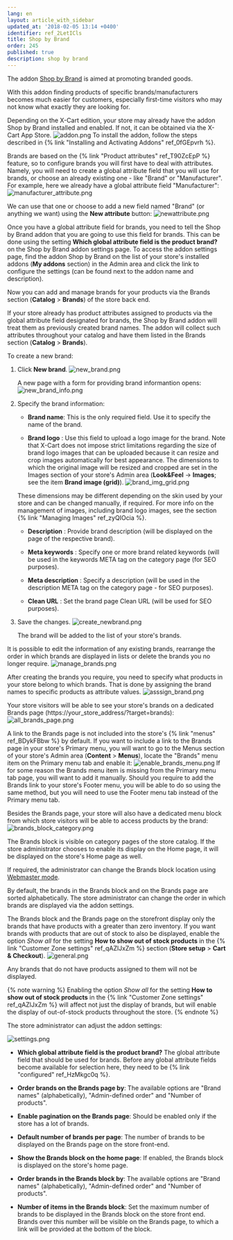 ```yaml
---
lang: en
layout: article_with_sidebar
updated_at: '2018-02-05 13:14 +0400'
identifier: ref_2LetICls
title: Shop by Brand
order: 245
published: true
description: shop by brand
---
```

The addon [Shop by Brand](https://market.x-cart.com/addons/shop-by-brand.html "Shop by Brand") is aimed at promoting branded goods.

With this addon finding products of specific brands/manufacturers becomes much easier for customers, especially first-time visitors who may not know what exactly they are looking for.

Depending on the X-Cart edition, your store may already have the addon Shop by Brand installed and enabled. If not, it can be obtained via the X-Cart App Store. 
![addon.png]({{site.baseurl}}/attachments/ref_2LetICls/addon.png)
To install the addon, follow the steps described in {% link "Installing and Activating Addons" ref_0fGEpvrh %}.

Brands are based on the {% link "Product attributes" ref_T90ZcEpP %} feature, so to configure brands you will first have to deal with attributes. Namely, you will need to create a global attribute field that you will use for brands, or choose an already existing one - like "Brand" or "Manufacturer". For example, here we already have a global attribute field "Manufacturer":
![manufacturer_attribute.png]({{site.baseurl}}/attachments/ref_2LetICls/manufacturer_attribute.png)

We can use that one or choose to add a new field named "Brand" (or anything we want) using the **New attribute** button: 
![newattribute.png]({{site.baseurl}}/attachments/ref_2LetICls/newattribute.png)

Once you have a global attribute field for brands, you need to tell the Shop by Brand addon that you are going to use this field for brands. This can be done using the setting **Which global attribute field is the product brand?** on the Shop by Brand addon settings page. To access the addon settings page, find the addon Shop by Brand on the list of your store's installed addons (**My addons** section) in the Admin area and click the link to configure the settings (can be found next to the addon name and description).

Now you can add and manage brands for your products via the Brands section (**Catalog** > **Brands**) of the store back end. 

If your store already has product attributes assigned to products via the global attribute field designated for brands, the Shop by Brand addon will treat them as previously created brand names. The addon will collect such attributes throughout your catalog and have them listed in the Brands section (**Catalog** > **Brands**).   

To create a new brand:

   1. Click **New brand**. 
      ![new_brand.png]({{site.baseurl}}/attachments/ref_2LetICls/new_brand.png)
      
      A new page with a form for providing brand informantion opens:
      ![new_brand_info.png]({{site.baseurl}}/attachments/ref_2LetICls/new_brand_info.png)

   2. Specify the brand information:
      
      * **Brand name**: This is the only required field. Use it to specify the name of the brand.
      
      * **Brand logo** : Use this field to upload a logo image for the brand. Note that X-Cart does not impose strict limitations regarding the size of brand logo images that can be uploaded because it can resize and crop images automatically for best appearance. The dimensions to which the original image will be resized and cropped are set in the Images section of your store's Admin area (**Look&Feel** -> **Images**; see the item **Brand image (grid)**). 
      ![brand_img_grid.png]({{site.baseurl}}/attachments/ref_2LetICls/brand_img_grid.png)

      These dimensions may be different depending on the skin used by your store and can be changed manually, if required. For more info on the management of images, including brand logo images, see the section {% link "Managing Images" ref_zyQIOcia %}. 
      
      * **Description** : Provide brand description (will be displayed on the page of the respective brand).
      
      * **Meta keywords** : Specify one or more brand related keywords (will be used in the keywords META tag on the category page (for SEO purposes).
      
      * **Meta description** : Specify a description (will be used in the description META tag on the category page - for SEO purposes).
      
      * **Clean URL** : Set the brand page Clean URL (will be used for SEO purposes).

   3. Save the changes.
      ![create_newbrand.png]({{site.baseurl}}/attachments/ref_2LetICls/create_newbrand.png)

      The brand will be added to the list of your store's brands. 
      
It is possible to edit the information of any existing brands, rearrange the order in which brands are displayed in lists or delete the brands you no longer require. 
![manage_brands.png]({{site.baseurl}}/attachments/ref_2LetICls/manage_brands.png)

After creating the brands you require, you need to specify what products in your store belong to which brands. That is done by assigning the brand names to specific products as attribute values.
![asssign_brand.png]({{site.baseurl}}/attachments/ref_2LetICls/asssign_brand.png)

Your store visitors will be able to see your store's brands on a dedicated Brands page (https://your_store_address/?target=brands):
![all_brands_page.png]({{site.baseurl}}/attachments/ref_2LetICls/all_brands_page.png)

A link to the Brands page is not included into the store's {% link "menus" ref_BDykFBbw %} by default. If you want to include a link to the Brands page in your store's Primary menu, you will want to go to the Menus section of your store's Admin area (**Content** > **Menus**), locate the "Brands" menu item on the Primary menu tab and enable it:
![enable_brands_menu.png]({{site.baseurl}}/attachments/ref_2LetICls/enable_brands_menu.png)
If for some reason the Brands menu item is missing from the Primary menu tab page, you will want to add it manually. 
Should you require to add the Brands link to your store's Footer menu, you will be able to do so using the same method, but you will need to use the Footer menu tab instead of the Primary menu tab.

Besides the Brands page, your store will also have a dedicated menu block from which store visitors will be able to access products by the brand:
![brands_block_category.png]({{site.baseurl}}/attachments/ref_2LetICls/brands_block_category.png)

The Brands block is visible on category pages of the store catalog. If the store administrator chooses to enable its display on the Home page, it will be displayed on the store's Home page as well. 

If required, the administrator can change the Brands block location using [Webmaster mode](https://devs.x-cart.com/webinars_and_video_tutorials/using_webmaster_mode_in_x-cart_5.html). 

By default, the brands in the Brands block and on the Brands page are sorted alphabetically. The store administrator can change the order in which brands are displayed via the addon settings. 

The Brands block and the Brands page on the storefront display only the brands that have products with a greater than zero inventory. If you want brands with products that are out of stock to also be displayed, enable the option _Show all_ for the setting **How to show out of stock products** in the {% link "Customer Zone settings" ref_qAZlJxZm %} section (**Store setup** > **Cart & Checkout**). 
![general.png]({{site.baseurl}}/attachments/ref_2LetICls/general.png)

Any brands that do not have products assigned to them will not be displayed.

{% note warning %}
Enabling the option _Show all_ for the setting **How to show out of stock products** in the {% link "Customer Zone settings" ref_qAZlJxZm %} will affect not just the display of brands, but will enable the display of out-of-stock products throughout the store.
{% endnote %}

The store administrator can adjust the addon settings:

![settings.png]({{site.baseurl}}/attachments/ref_2LetICls/settings.png)

* **Which global attribute field is the product brand?** The global attribute field that should be used for brands. Before any global attribute fields become available for selection here, they need to be {% link "configured" ref_HzMkgc0q %}. 

* **Order brands on the Brands page by**: The available options are "Brand names" (alphabetically), "Admin-defined order" and "Number of products". 

* **Enable pagination on the Brands page**: Should be enabled only if the store has a lot of brands. 

* **Default number of brands per page**: The number of brands to be displayed on the Brands page on the store front-end. 

* **Show the Brands block on the home page**: If enabled, the Brands block is displayed on the store's home page. 

* **Order brands in the Brands block by**: The available options are "Brand names" (alphabetically), "Admin-defined order" and "Number of products". 

* **Number of items in the Brands block**: Set the maximum number of brands to be displayed in the Brands block on the store front end. Brands over this number will be visible on the Brands page, to which a link will be provided at the bottom of the block.




